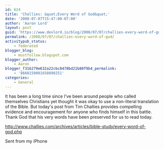 ```yaml
---
id: 624
title: 'Challies: &quot;Every Word of God&quot;'
date: '2008-07-07T15:47:00-07:00'
author: 'Aaron Lord'
layout: post
guid: 'https://www.devlord.io/blog/2008/07/07/challies-every-word-of-god/'
permalink: /2008/07/07/challies-every-word-of-god/
activitypub_status:
    - federated
blogger_blog:
    - mustfollow.blogspot.com
blogger_author:
    - Aaron
blogger_f316279e632a22cbc8478bd21b80f9b4_permalink:
    - '8660159001650890251'
categories:
    - General
---
```


It has been a long time since I've been around people who called  themselves Christians yet thought it was okay to use a non-literal  translation of the Bible.  But today's post from Tim Challies provides compelling evidence and encouragement for anyone who finds himself in  this battle. Thank God that his very words have been preserved for us  to read today.<p><a href="http://www.challies.com/archives/articles/bible-study/every-word-of-god.php">http://www.challies.com/archives/articles/bible-study/every-word-of-god.php</a></p><p>Sent from my iPhone</p><div class="blogger-post-footer"></div>